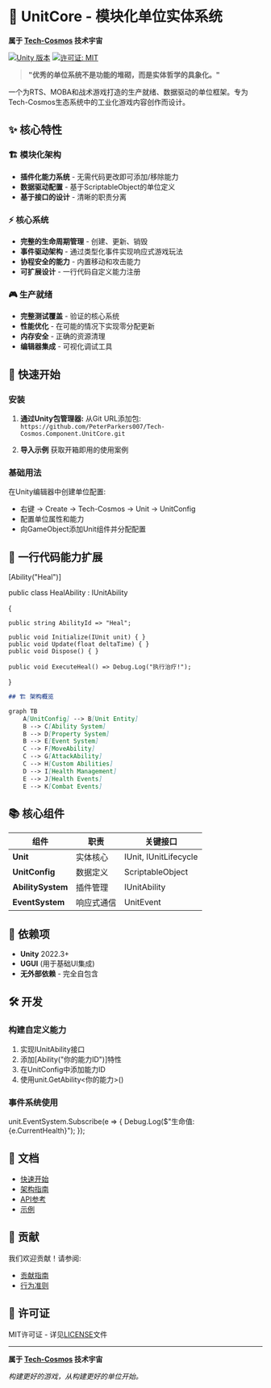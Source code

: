 # 🎯 UnitCore - 模块化单位实体系统

**属于 [Tech-Cosmos](https://github.com/PeterParkers007/Tech-Cosmos.git) 技术宇宙**

[![Unity 版本](https://img.shields.io/badge/Unity-2022.3%2B-000000?style=flat-square&logo=unity)](https://unity.com)
[![许可证: MIT](https://img.shields.io/badge/License-MIT-yellow.svg?style=flat-square)](https://opensource.org/licenses/MIT)

> **"优秀的单位系统不是功能的堆砌，而是实体哲学的具象化。"**

一个为RTS、MOBA和战术游戏打造的生产就绪、数据驱动的单位框架。专为Tech-Cosmos生态系统中的工业化游戏内容创作而设计。

## ✨ 核心特性

### 🏗️ 模块化架构
- **插件化能力系统** - 无需代码更改即可添加/移除能力
- **数据驱动配置** - 基于ScriptableObject的单位定义
- **基于接口的设计** - 清晰的职责分离

### ⚡ 核心系统
- **完整的生命周期管理** - 创建、更新、销毁
- **事件驱动架构** - 通过类型化事件实现响应式游戏玩法
- **协程安全的能力** - 内置移动和攻击能力
- **可扩展设计** - 一行代码自定义能力注册

### 🎮 生产就绪
- **完整测试覆盖** - 验证的核心系统
- **性能优化** - 在可能的情况下实现零分配更新
- **内存安全** - 正确的资源清理
- **编辑器集成** - 可视化调试工具

## 🚀 快速开始

### 安装

1. **通过Unity包管理器:**
   从Git URL添加包:
   `https://github.com/PeterParkers007/Tech-Cosmos.Component.UnitCore.git`

2. **导入示例** 获取开箱即用的使用案例

### 基础用法

在Unity编辑器中创建单位配置:
- 右键 → Create → Tech-Cosmos → Unit → UnitConfig
- 配置单位属性和能力
- 向GameObject添加Unit组件并分配配置

## 🧩 一行代码能力扩展

[Ability("Heal")]

public class HealAbility : IUnitAbility

{
    
    public string AbilityId => "Heal";

    public void Initialize(IUnit unit) { }
    public void Update(float deltaTime) { }
    public void Dispose() { }
    
    public void ExecuteHeal() => Debug.Log("执行治疗!");
}
```markdown
## 🏗️ 架构概览

graph TB
    A[UnitConfig] --> B[Unit Entity]
    B --> C[Ability System]
    B --> D[Property System]
    B --> E[Event System]
    C --> F[MoveAbility]
    C --> G[AttackAbility]
    C --> H[Custom Abilities]
    D --> I[Health Management]
    E --> J[Health Events]
    E --> K[Combat Events]
```
## 📚 核心组件

| 组件 | 职责 | 关键接口 |
|-----------|----------------|----------------|
| **Unit** | 实体核心 | IUnit, IUnitLifecycle |
| **UnitConfig** | 数据定义 | ScriptableObject |
| **AbilitySystem** | 插件管理 | IUnitAbility |
| **EventSystem** | 响应式通信 | UnitEvent |

## 🔗 依赖项

- **Unity** 2022.3+
- **UGUI** (用于基础UI集成)
- **无外部依赖** - 完全自包含

## 🛠️ 开发

### 构建自定义能力

1. 实现IUnitAbility接口
2. 添加[Ability("你的能力ID")]特性
3. 在UnitConfig中添加能力ID
4. 使用unit.GetAbility<你的能力>()

### 事件系统使用

unit.EventSystem.Subscribe<HealthChangedEvent>(e => {
    Debug.Log($"生命值: {e.CurrentHealth}");
});

## 📖 文档

- [快速开始](Documentation~/GettingStarted.md)
- [架构指南](Documentation~/Architecture.md)
- [API参考](Documentation~/APIReference.md)
- [示例](Samples~/BasicUsage/)

## 🤝 贡献

我们欢迎贡献！请参阅:
- [贡献指南](CONTRIBUTING.md)
- [行为准则](CODE_OF_CONDUCT.md)

## 📄 许可证

MIT许可证 - 详见[LICENSE](LICENSE)文件

---

**属于 [Tech-Cosmos](https://github.com/PeterParkers007/Tech-Cosmos.git) 技术宇宙**

*构建更好的游戏，从构建更好的单位开始。*